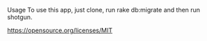 Usage
To use this app, just clone, run rake db:migrate and then run shotgun.

https://opensource.org/licenses/MIT
